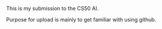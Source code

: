 This is my submission to the CS50 AI. 

Purpose for upload is mainly to get familiar with using github. 
